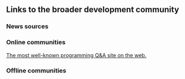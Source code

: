 ## Links to the broader development community

### News sources

### Online communities

<a href="http://www.stackoverflow.com/">The most well-known programming Q&A site on the web.</a>

### Offline communities
